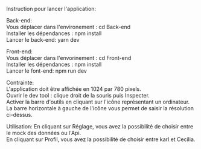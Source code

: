 Instruction pour lancer l'application:

Back-end:  
Vous déplacer dans l'environement : cd Back-end  
Installer les dépendances : npm install  
Lancer le back-end: yarn dev

Front-end:  
Vous déplacer dans l'envorinement : cd Front-end  
Installer les dépendances : npm install  
Lancer le font-end: npm run dev

Contrainte:  
L'application doit être affichée en 1024 par 780 pixels.  
Ouvrir le dev tool : clique droit de la souris puis Inspecter.  
Activer la barre d'outils en cliquant sur l'icône représentant un ordinateur.
La barre horizontale à gauche de l'icône vous permet de saisir la résolution ci-dessus.

Utilisation:
En cliquant sur Réglage, vous avez la possibilité de choisir entre le mock des données ou l'Api.  
En cliquant sur Profil, vous avez la possibilité de choisir entre karl et Cecilia.

